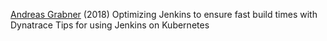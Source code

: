 
[Andreas Grabner](https://www.dynatrace.com/news/blog/optimizing-jenkins-to-ensure-fast-build-times-with-dynatrace/)
(2018) Optimizing Jenkins to ensure fast build times with Dynatrace
Tips for using Jenkins on Kubernetes
